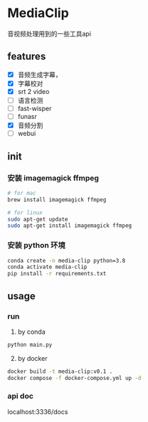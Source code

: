 # MediaClip

音视频处理用到的一些工具api

## features
- [x] 音频生成字幕，
- [x] 字幕校对
- [x] srt 2 video
- [ ] 语言检测
- [ ] fast-wisper
- [ ] funasr
- [x] 音频分割
- [ ] webui

## init

### 安装 imagemagick ffmpeg
```bash
# for mac
brew install imagemagick ffmpeg

# for linux
sudo apt-get update
sudo apt-get install imagemagick ffmpeg
```

### 安装 python 环境
```bash
conda create -n media-clip python=3.8
conda activate media-clip
pip install -r requirements.txt
```

## usage

### run
1. by conda
```bash
python main.py
```

2. by docker
```bash
docker build -t media-clip:v0.1 .
docker compose -f docker-compose.yml up -d
```

### api doc

localhost:3336/docs
